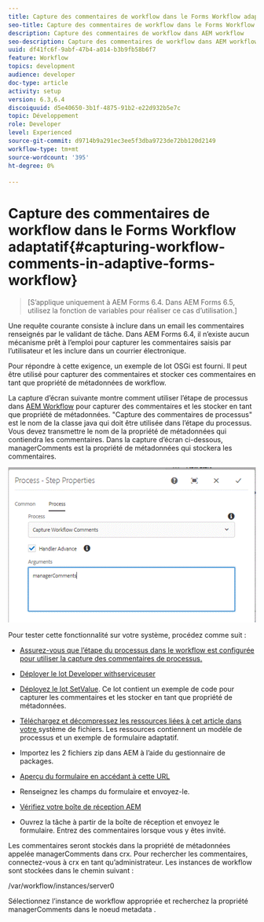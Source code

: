 ```yaml
---
title: Capture des commentaires de workflow dans le Forms Workflow adaptatif
seo-title: Capture des commentaires de workflow dans le Forms Workflow adaptatif
description: Capture des commentaires de workflow dans AEM workflow
seo-description: Capture des commentaires de workflow dans AEM workflow
uuid: df41fc6f-9abf-47b4-a014-b3b9fb58b6f7
feature: Workflow
topics: development
audience: developer
doc-type: article
activity: setup
version: 6.3,6.4
discoiquuid: d5e40650-3b1f-4875-91b2-e22d932b5e7c
topic: Développement
role: Developer
level: Experienced
source-git-commit: d9714b9a291ec3ee5f3dba9723de72bb120d2149
workflow-type: tm+mt
source-wordcount: '395'
ht-degree: 0%

---
```



# Capture des commentaires de workflow dans le Forms Workflow adaptatif{#capturing-workflow-comments-in-adaptive-forms-workflow}

>[S’applique uniquement à AEM Forms 6.4. Dans AEM Forms 6.5, utilisez la fonction de variables pour réaliser ce cas d’utilisation.]

Une requête courante consiste à inclure dans un email les commentaires renseignés par le validant de tâche. Dans AEM Forms 6.4, il n’existe aucun mécanisme prêt à l’emploi pour capturer les commentaires saisis par l’utilisateur et les inclure dans un courrier électronique.

Pour répondre à cette exigence, un exemple de lot OSGi est fourni. Il peut être utilisé pour capturer des commentaires et stocker ces commentaires en tant que propriété de métadonnées de workflow.

La capture d’écran suivante montre comment utiliser l’étape de processus dans [AEM Workflow](http://localhost:4502/editor.html/conf/global/settings/workflow/models/CaptureComments.html) pour capturer des commentaires et les stocker en tant que propriété de métadonnées. &quot;Capture des commentaires de processus&quot; est le nom de la classe java qui doit être utilisée dans l’étape du processus. Vous devez transmettre le nom de la propriété de métadonnées qui contiendra les commentaires. Dans la capture d’écran ci-dessous, managerComments est la propriété de métadonnées qui stockera les commentaires.

![workflowcomments1](assets/workflowcomments1.gif)

Pour tester cette fonctionnalité sur votre système, procédez comme suit :
* [Assurez-vous que l’étape du processus dans le workflow est configurée pour utiliser la capture des commentaires de processus.](http://localhost:4502/editor.html/conf/global/settings/workflow/models/CaptureComments.html)

* [Déployer le lot Developer withserviceuser](/help/forms/assets/common-osgi-bundles/DevelopingWithServiceUser.jar)

* [Déployez le lot SetValue](/help/forms/assets/common-osgi-bundles/SetValueApp.core-1.0-SNAPSHOT.jar). Ce lot contient un exemple de code pour capturer les commentaires et les stocker en tant que propriété de métadonnées.

* [Téléchargez et décompressez les ressources liées à cet article dans votre ](assets/capturecomments.zip) système de fichiers. Les ressources contiennent un modèle de processus et un exemple de formulaire adaptatif.

* Importez les 2 fichiers zip dans AEM à l’aide du gestionnaire de packages.

* [Aperçu du formulaire en accédant à cette URL](http://localhost:4502/content/dam/formsanddocuments/capturecomments/jcr:content?wcmmode=disabled)

* Renseignez les champs du formulaire et envoyez-le.

* [Vérifiez votre boîte de réception AEM](http://localhost:4502/aem/inbox)

* Ouvrez la tâche à partir de la boîte de réception et envoyez le formulaire. Entrez des commentaires lorsque vous y êtes invité.

Les commentaires seront stockés dans la propriété de métadonnées appelée managerComments dans crx. Pour rechercher les commentaires, connectez-vous à crx en tant qu’administrateur. Les instances de workflow sont stockées dans le chemin suivant :

/var/workflow/instances/server0

Sélectionnez l’instance de workflow appropriée et recherchez la propriété managerComments dans le noeud metadata .

